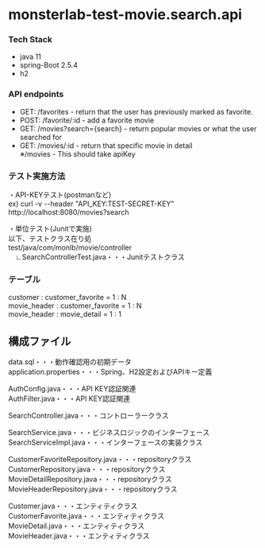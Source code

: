 # monsterlab-test-movie.search.api

### Tech Stack
* java 11<br>
* spring-Boot 2.5.4<br>
* h2

### API endpoints
* GET: /favorites - return that the user has previously marked as favorite.<br>
* POST: /favorite/:id - add a favorite movie<br>
* GET: /movies?search={search} - return popular movies or what the user searched for<br>
* GET: /movies/:id - return that specific movie in detail<br>
※/movies - This should take apiKey

### テスト実施方法
・API-KEYテスト(postmanなど)<br>
 ex) curl -v --header "API_KEY:TEST-SECRET-KEY" http://localhost:8080/movies?search

・単位テスト(Junitで実施)<br>
 以下、テストクラス在り処<br>
 test/java/com/monlb/movie/controller<br>
  　∟SearchControllerTest.java・・・Junitテストクラス<br>

### テーブル
customer : customer_favorite = 1 : N<br>
movie_header : customer_favorite = 1 : N<br>
movie_header : movie_detail = 1 : 1<br>

<h2>構成ファイル</h2>
data.sql・・・動作確認用の初期データ<br>
application.properties・・・Spring、H2設定およびAPIキー定義<br>

AuthConfig.java・・・API KEY認証関連<br>
AuthFilter.java・・・API KEY認証関連<br>

SearchController.java・・・コントローラークラス<br>

SearchService.java・・・ビジネスロジックのインターフェース<br>
SearchServiceImpl.java・・・インターフェースの実装クラス<br>

CustomerFavoriteRepository.java・・・repositoryクラス<br>
CustomerRepository.java・・・repositoryクラス<br>
MovieDetailRepository.java・・・repositoryクラス<br>
MovieHeaderRepository.java・・・repositoryクラス<br>

Customer.java・・・エンティティクラス<br>
CustomerFavorite.java・・・エンティティクラス<br>
MovieDetail.java・・・エンティティクラス<br>
MovieHeader.java・・・エンティティクラス<br>
